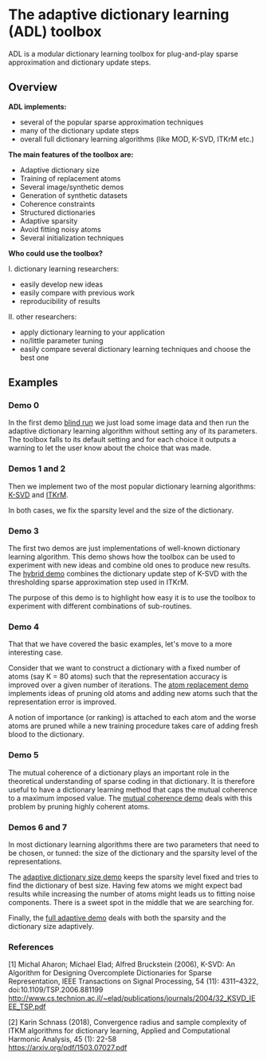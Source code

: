 # The adaptive dictionary learning (ADL) toolbox

ADL is a modular dictionary learning toolbox for plug-and-play sparse approximation and dictionary update steps.

## Overview

<b>ADL implements:</b>
* several of the popular sparse approximation techniques
* many of the dictionary update steps
* overall full dictionary learning algorithms (like MOD, K-SVD, ITKrM etc.)

<b>The main features of the toolbox are:</b>
* Adaptive dictionary size
* Training of replacement atoms
* Several image/synthetic demos
* Generation of synthetic datasets
* Coherence constraints
* Structured dictionaries
* Adaptive sparsity
* Avoid fitting noisy atoms
* Several initialization techniques

<b>Who could use the toolbox?</b>

I. dictionary learning researchers:
* easily develop new ideas
* easily compare with previous work
* reproducibility of results

II. other researchers:
* apply dictionary learning to your application
* no/little parameter tuning
* easily compare several dictionary learning techniques and choose the best one

## Examples

### Demo 0

In the first demo [blind run](./demo_0_blind_run.m) we just load some image data and then run the adaptive dictionary learning algorithm without setting any of its parameters. The toolbox falls to its default setting and for each choice it outputs a warning to let the user know about the choice that was made.

### Demos 1 and 2

Then we implement two of the most popular dictionary learning algorithms: [K-SVD](./demo_1_ksvd_algorithm.m) and [ITKrM](./demo_2_itkrm_algorithm.m).

In both cases, we fix the sparsity level and the size of the dictionary. 


### Demo 3

The first two demos are just implementations of well-known dictionary learning algorithm. This demo shows how the toolbox can be used to experiment with new ideas and combine old ones to produce new results. The [hybrid demo](./demo_3_hybrid.m) combines the dictionary update step of K-SVD with the thresholding sparse approximation step used in ITKrM.

The purpose of this demo is to highlight how easy it is to use the toolbox to experiment with different combinations of sub-routines.

### Demo 4

That that we have covered the basic examples, let's move to a more interesting case.

Consider that we want to construct a dictionary with a fixed number of atoms (say K = 80 atoms) such that the representation accuracy is improved over a given number of iterations. The [atom replacement demo](./demo_4_fix_sparsity_replacement_dictionary.m) implements ideas of pruning old atoms and adding new atoms such that the representation error is improved.

A notion of importance (or ranking) is attached to each atom and the worse atoms are pruned while a new training procedure takes care of adding fresh blood to the dictionary.

### Demo 5

The mutual coherence of a dictionary plays an important role in the theoretical understanding of sparse coding in that dictionary. It is therefore useful to have a dictionary learning method that caps the mutual coherence to a maximum imposed value. The [mutual coherence demo](./demo_5_fix_sparsity_replacement_dictionary_max_coherence.m) deals with this problem by pruning highly coherent atoms.

### Demos 6 and 7

In most dictionary learning algorithms there are two parameters that need to be chosen, or tunned: the size of the dictionary and the sparsity level of the representations.

The [adaptive dictionary size demo](./demo_6_fix_sparsity_adapt_dictionary.m) keeps the sparsity level fixed and tries to find the dictionary of best size. Having few atoms we might expect bad results while increasing the number of atoms might leads us to fitting noise components. There is a sweet spot in the middle that we are searching for.

Finally, the [full adaptive demo](./demo_7_adaptive_sparsity_and_dictionary.m) deals with both the sparsity and the dictionary size adaptively.


### References

[1]  Michal Aharon; Michael Elad; Alfred Bruckstein (2006), K-SVD: An Algorithm for Designing Overcomplete Dictionaries for Sparse Representation, IEEE Transactions on Signal Processing, 54 (11): 4311–4322, doi:10.1109/TSP.2006.881199
http://www.cs.technion.ac.il/~elad/publications/journals/2004/32_KSVD_IEEE_TSP.pdf

[2] Karin Schnass (2018), Convergence radius and sample complexity of ITKM algorithms for dictionary learning, Applied and Computational Harmonic Analysis, 45 (1): 22-58<br>
https://arxiv.org/pdf/1503.07027.pdf
